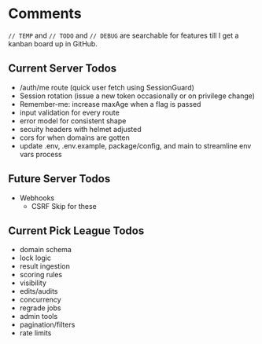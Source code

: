 # Comments

`// TEMP` and `// TODO` and `// DEBUG` are searchable for features till I get a kanban board up in GitHub.

## Current Server Todos

-   /auth/me route (quick user fetch using SessionGuard)
-   Session rotation (issue a new token occasionally or on privilege change)
-   Remember-me: increase maxAge when a flag is passed
-   input validation for every route
-   error model for consistent shape
-   secuity headers with helmet adjusted
-   cors for when domains are gotten
-   update .env, .env.example, package/config, and main to streamline env vars process

## Future Server Todos

-   Webhooks
    -   CSRF Skip for these

## Current Pick League Todos

-   domain schema
-   lock logic
-   result ingestion
-   scoring rules
-   visibility
-   edits/audits
-   concurrency
-   regrade jobs
-   admin tools
-   pagination/filters
-   rate limits

